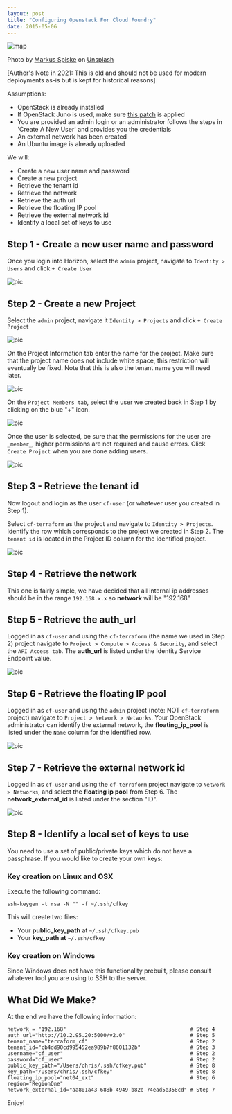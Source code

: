 ```yaml
---
layout: post
title: "Configuring Openstack For Cloud Foundry"
date: 2015-05-06
---
```


![map](https://raw.githubusercontent.com/cweibel/ghost_blog_pics/master/markus-spiske-cf2EE8O2I5k-unsplash-2.jpg)


Photo by [Markus Spiske](https://unsplash.com/@markusspiske?utm_source=unsplash&utm_medium=referral&utm_content=creditCopyText) on [Unsplash](https://unsplash.com/s/photos/uri?utm_source=unsplash&utm_medium=referral&utm_content=creditCopyText)


[Author's Note in 2021: This is old and should not be used for modern deployments as-is but is kept for historical reasons]

Assumptions:

 - OpenStack is already installed
 - If OpenStack Juno is used, make sure [this patch](https://cweibel.github.io/blog/2015/05/05/openstack-juno-static-ip-patch) is applied
 - You are provided an admin login or an administrator follows the steps in 'Create A New User' and provides you the credentials
 - An external network has been created
 - An Ubuntu image is already uploaded

 
 
We will:

 - Create a new user name and password
 - Create a new project
 - Retrieve the tenant id
 - Retrieve the network
 - Retrieve the auth url
 - Retrieve the floating IP pool
 - Retrieve the external network id
 - Identify a local set of keys to use

## Step 1 - Create a new user name and password

Once you login into Horizon, select the `admin` project, navigate to `Identity > Users` and click `+ Create User`


![pic](https://raw.githubusercontent.com/cweibel/blog/master/images/Users-OpenStack-Dashboard-2.png)

## Step 2 - Create a new Project

Select the `admin` project, navigate it `Identity > Projects` and click `+ Create Project`


![pic](https://raw.githubusercontent.com/cweibel/blog/master/images/Projects-OpenStack-Dashboard-4.png)

On the Project Information tab enter the name for the project. Make sure that the project name does not include white space, this restriction will eventually be fixed. Note that this is also the tenant name you will need later.

![pic](https://raw.githubusercontent.com/cweibel/blog/master/images/Projects-OpenStack-Dashboard-3.png)

On the `Project Members tab`, select the user we created back in Step 1 by clicking on the blue "+" icon.


![pic](https://raw.githubusercontent.com/cweibel/blog/master/images/Projects-OpenStack-Dashboard-2.png)


Once the user is selected, be sure that the permissions for the user are `_member_`, higher permissions are not required and cause errors. Click `Create Project` when you are done adding users.



![pic](https://raw.githubusercontent.com/cweibel/blog/master/images/Projects-OpenStack-Dashboard-1.png)


## Step 3 - Retrieve the tenant id

Now logout and login as the user `cf-user` (or whatever user you created in Step 1).

Select `cf-terraform` as the project and navigate to `Identity > Projects`. Identify the row which corresponds to the project we created in Step 2. The `tenant id` is located in the Project ID column for the identified project.



![pic](https://raw.githubusercontent.com/cweibel/blog/master/images/Projects-OpenStack-Dashboard.png)

## Step 4 - Retrieve the network

This one is fairly simple, we have decided that all internal ip addresses should be in the range `192.168.x.x` so **network** will be "192.168"


## Step 5 - Retrieve the auth_url

Logged in as `cf-user` and using the `cf-terraform` (the name we used in Step 2) project navigate to `Project > Compute > Access & Security`, and select the `API Access tab`. The **auth_url** is listed under the Identity Service Endpoint value.


![pic](https://raw.githubusercontent.com/cweibel/blog/master/images/Access-Security-OpenStack-Dashboard.png)


## Step 6 - Retrieve the floating IP pool

Logged in as `cf-user` and using the `admin` project (note: NOT `cf-terraform` project) navigate to `Project > Network > Networks`. Your OpenStack administrator can identify the external network, the **floating_ip_pool** is listed under the `Name` column for the identified row.

![pic](https://raw.githubusercontent.com/cweibel/blog/master/images/Networks-OpenStack-Dashboard-1.png)


## Step 7 - Retrieve the external network id

Logged in as `cf-user` and using the `cf-terraform` project navigate to `Network > Networks`, and select the **floating ip pool** from Step 6. The **network_external_id** is listed under the section "ID".



![pic](https://raw.githubusercontent.com/cweibel/blog/master/images/Network-Detail-OpenStack-Dashboard.png)



## Step 8 - Identify a local set of keys to use

You need to use a set of public/private keys which do not have a passphrase. If you would like to create your own keys:


### Key creation on Linux and OSX

Execute the following command:

```
ssh-keygen -t rsa -N "" -f ~/.ssh/cfkey
```
This will create two files:

 - Your **public_key_path** at `~/.ssh/cfkey.pub`
 - Your **key_path at** `~/.ssh/cfkey`

### Key creation on Windows

Since Windows does not have this functionality prebuilt, please consult whatever tool you are using to SSH to the server.


## What Did We Make?

At the end we have the following information:

```
network = "192.168"                                        # Step 4
auth_url="http://10.2.95.20:5000/v2.0"                     # Step 5
tenant_name="terraform_cf"                                 # Step 2
tenant_id="cb4dd90cd995452ea989b7f8601132b"                # Step 3
username="cf_user"                                         # Step 2
password="cf_user"                                         # Step 2
public_key_path="/Users/chris/.ssh/cfkey.pub"              # Step 8
key_path="/Users/chris/.ssh/cfkey"                         # Step 8
floating_ip_pool="net04_ext"                               # Step 6
region="RegionOne"                                         
network_external_id="aa801a43-688b-4949-b82e-74ead5e358cd" # Step 7
```

Enjoy!
